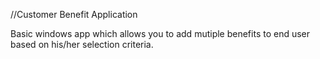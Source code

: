 //Customer Benefit Application

Basic windows app which allows you to add mutiple benefits to end user based on his/her selection criteria. 